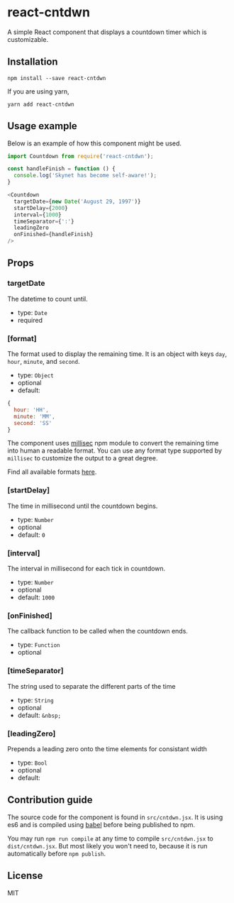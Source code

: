 # react-cntdwn

A simple React component that displays a countdown timer which is customizable.

## Installation

    npm install --save react-cntdwn

If you are using yarn,

    yarn add react-cntdwn

## Usage example

Below is an example of how this component might be used.

```js
import Countdown from require('react-cntdwn');

const handleFinish = function () {
  console.log('Skynet has become self-aware!');
}

<Countdown
  targetDate={new Date('August 29, 1997')}
  startDelay={2000}
  interval={1000}
  timeSeparator={':'}
  leadingZero
  onFinished={handleFinish}
/>
```

## Props

### targetDate

The datetime to count until.

* type: `Date`
* required

### [format]

The format used to display the remaining time. It is an object with keys `day`,
`hour`, `minute`, and `second`.

* type: `Object`
* optional
* default:

```js
{
  hour: 'HH',
  minute: 'MM',
  second: 'SS'
}
```

The component uses [millisec](https://github.com/sungwoncho/millisec) npm
module to convert the remaining time into human a readable format. You can use
any format type supported by `millisec` to customize the output to a great
degree.

Find all available formats [here](https://github.com/sungwoncho/millisec#formatoutput).


### [startDelay]

The time in millisecond until the countdown begins.

* type: `Number`
* optional
* default: `0`

### [interval]

The interval in millisecond for each tick in countdown.

* type: `Number`
* optional
* default: `1000`

### [onFinished]

The callback function to be called when the countdown ends.

* type: `Function`
* optional

### [timeSeparator]

The string used to separate the different parts of the time

* type: `String`
* optional
* default: `&nbsp;`
 
### [leadingZero]

Prepends a leading zero onto the time elements for consistant width

* type: `Bool`
* optional
* default: 
 


## Contribution guide

The source code for the component is found in `src/cntdwn.jsx`. It is using
es6 and is compiled using [babel](https://github.com/babel/babel) before being
published to npm.

You may run `npm run compile` at any time to compile `src/cntdwn.jsx` to
`dist/cntdwn.jsx`. But most likely you won't need to, because it is run
automatically before `npm publish`.

## License

MIT
